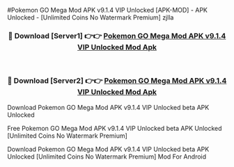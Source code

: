 #Pokemon GO Mega Mod APK v9.1.4 VIP Unlocked [APK-MOD] - APK Unlocked - [Unlimited Coins No Watermark Premium] zjlla



<div align="center">

<h3>🔴 Download [Server1] 👉👉 <a href="https://momento.my/?title=Pokemon_GO_Mega_Mod_APK_v9.1.4_VIP_Unlocked">Pokemon GO Mega Mod APK v9.1.4 VIP Unlocked Mod Apk</a></h3><br>

<h3>🔴 Download [Server2] 👉👉 <a href="https://momento.my/?title=Pokemon_GO_Mega_Mod_APK_v9.1.4_VIP_Unlocked">Pokemon GO Mega Mod APK v9.1.4 VIP Unlocked Mod Apk</a></h3>
</div>



Download Pokemon GO Mega Mod APK v9.1.4 VIP Unlocked beta APK Unlocked

Free Pokemon GO Mega Mod APK v9.1.4 VIP Unlocked beta APK Unlocked [Unlimited Coins No Watermark Premium]

Download Pokemon GO Mega Mod APK v9.1.4 VIP Unlocked beta APK Unlocked [Unlimited Coins No Watermark Premium] Mod For Android
